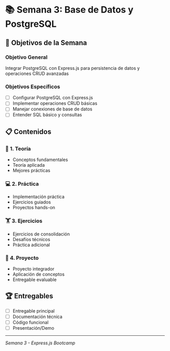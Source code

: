 # 📚 Semana 3: Base de Datos y PostgreSQL

## 🎯 Objetivos de la Semana

### Objetivo General

Integrar PostgreSQL con Express.js para persistencia de datos y operaciones CRUD avanzadas

### Objetivos Específicos

- [ ] Configurar PostgreSQL con Express.js
- [ ] Implementar operaciones CRUD básicas
- [ ] Manejar conexiones de base de datos
- [ ] Entender SQL básico y consultas

## 📋 Contenidos

### 🧠 **1. Teoría**

- Conceptos fundamentales
- Teoría aplicada
- Mejores prácticas

### 💻 **2. Práctica**

- Implementación práctica
- Ejercicios guiados
- Proyectos hands-on

### 🏋️ **3. Ejercicios**

- Ejercicios de consolidación
- Desafíos técnicos
- Práctica adicional

### 🎯 **4. Proyecto**

- Proyecto integrador
- Aplicación de conceptos
- Entregable evaluable

## 🏆 Entregables

- [ ] Entregable principal
- [ ] Documentación técnica
- [ ] Código funcional
- [ ] Presentación/Demo

---

_Semana 3 - Express.js Bootcamp_
